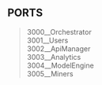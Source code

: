 ## PORTS

> 3000__Orchestrator    
> 3001__Users           
> 3002__ApiManager      
> 3003__Analytics       
> 3004__ModelEngine     
> 3005__Miners          